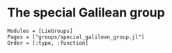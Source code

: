 # The special Galilean group

```@autodocs
Modules = [LieGroups]
Pages = ["groups/special_galilean_group.jl"]
Order = [:type, :function]
```